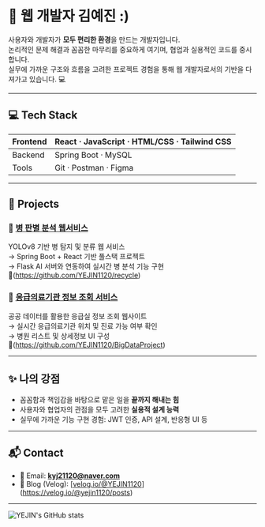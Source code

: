 # 🌱 웹 개발자 김예진 :)

사용자와 개발자가 **모두 편리한 환경**을 만드는 개발자입니다.  
논리적인 문제 해결과 꼼꼼한 마무리를 중요하게 여기며, 협업과 실용적인 코드를 중시합니다.  
실무에 가까운 구조와 흐름을 고려한 프로젝트 경험을 통해 웹 개발자로서의 기반을 다져가고 있습니다. 💻

---

## 💻 Tech Stack

| Frontend | React · JavaScript · HTML/CSS · Tailwind CSS |
|----------|----------------------------------------------|
| Backend  | Spring Boot · MySQL                          |
| Tools    | Git · Postman · Figma         |

---

## 🚀 Projects

### 🧪 [병 판별 분석 웹서비스](https://github.com/YEJIN1120/recycle)  
YOLOv8 기반 병 탐지 및 분류 웹 서비스  
→ Spring Boot + React 기반 풀스택 프로젝트  
→ Flask AI 서버와 연동하여 실시간 병 분석 기능 구현
🔗(https://github.com/YEJIN1120/recycle)

### 🏥 [응급의료기관 정보 조회 서비스](https://github.com/YEJIN1120/BigDataProject)  
공공 데이터를 활용한 응급실 정보 조회 웹사이트  
→ 실시간 응급의료기관 위치 및 진료 가능 여부 확인  
→ 병원 리스트 및 상세정보 UI 구성
🔗(https://github.com/YEJIN1120/BigDataProject)  

---

## ✨ 나의 강점

- 꼼꼼함과 책임감을 바탕으로 맡은 일을 **끝까지 해내는 힘**
- 사용자와 협업자의 관점을 모두 고려한 **실용적 설계 능력**
- 실무에 가까운 기능 구현 경험: JWT 인증, API 설계, 반응형 UI 등

---

## 📬 Contact

- 📮 Email: **kyj21120@naver.com**  
- 📘 Blog (Velog): [[velog.io/@YEJIN1120](https://velog.io/@YEJIN1120)](https://velog.io/@yejin1120/posts)

---

![YEJIN's GitHub stats](https://github-readme-stats.vercel.app/api?username=YEJIN1120&show_icons=true&theme=default)
